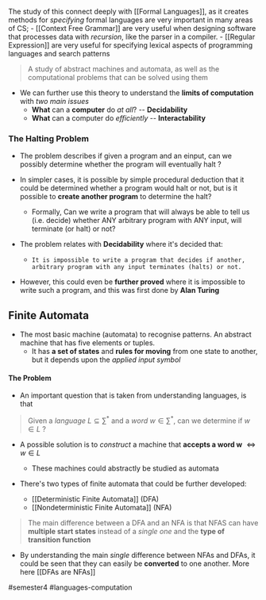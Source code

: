  The study of this connect deeply with [[Formal Languages]], as it creates methods for *specifying* formal languages are very important in many areas of CS;
	- [[Context Free Grammar]] are very useful when designing software that processes data with *recursion*, like the parser in a compiler.
	- [[Regular Expression]] are very useful for specifying lexical aspects of programming languages and search patterns

>  A study of abstract machines and automata, as well as the computational problems that can be solved using them

- We can further use this theory to understand the **limits of computation** with *two main issues*
	- **What** can a **computer** do *at all*? -- **Decidability**
	- **What** can a computer do *efficiently* -- **Interactability**

### The Halting Problem
- The problem describes if given a program and an einput, can we possibly determine whether the program will eventually halt ?
- In simpler cases, it is possible by simple procedural deduction that it could be determined whether a program would halt or not, but is it possible to **create another program** to determine the halt?
	- Formally, Can we write a program that will always be able to tell us (i.e. decide) whether ANY arbitrary program with ANY input, will terminate (or halt) or not?
- The problem relates with **Decidability** where it's decided that:
	- `It is impossible to write a program that decides if another, arbitrary program with any input terminates (halts) or not.`

- However, this could even be **further proved** where it is impossible to write such a program, and this was first done by **Alan Turing**

## Finite Automata
- The most basic machine (automata) to recognise patterns. An abstract machine that has five elements or tuples. 
	- It has **a set of states** and **rules for moving** from one state to another, but it depends upon the *applied input symbol*

#### The Problem
- An important question that is taken from understanding languages, is that
> Given a *language* $L \subseteq \sum^{*}$ and a *word* $w \in \sum^{*}$, can we determine if $w \in L$ ?

- A possible solution is to *construct* a machine that **accepts a word w** $\iff w \in L$
	- These machines could abstractly be studied as automata

- There's two types of finite automata that could be further developed:
	- [[Deterministic Finite Automata]] (DFA)
	- [[Nondeterministic Finite Automata]] (NFA)

> The main difference between a DFA and an NFA is that NFAS can have **multiple start states** instead of a *single one* and the **type of transition function**

- By understanding the main *single* difference between NFAs and DFAs, it could be seen that they can easily be **converted** to one another. More here [[DFAs are NFAs]]



#semester4 #languages-computation